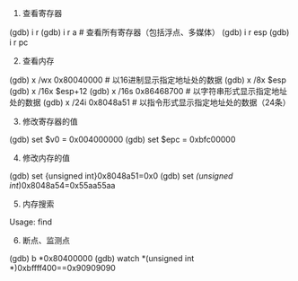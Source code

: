 1. 查看寄存器

(gdb) i r
(gdb) i r a                     # 查看所有寄存器（包括浮点、多媒体）
(gdb) i r esp
(gdb) i r pc


2. 查看内存

(gdb) x /wx 0x80040000    # 以16进制显示指定地址处的数据
(gdb) x /8x $esp
(gdb) x /16x $esp+12
(gdb) x /16s 0x86468700   # 以字符串形式显示指定地址处的数据
(gdb) x /24i 0x8048a51      # 以指令形式显示指定地址处的数据（24条）


3. 修改寄存器的值

(gdb) set $v0 = 0x004000000
(gdb) set $epc = 0xbfc00000


4. 修改内存的值

(gdb) set {unsigned int}0x8048a51=0x0
(gdb) set *(unsigned int*)0x8048a54=0x55aa55aa


5. 内存搜索

Usage: find 



6. 断点、监测点

(gdb) b *0x80400000
(gdb) watch *(unsigned int *)0xbffff400==0x90909090

